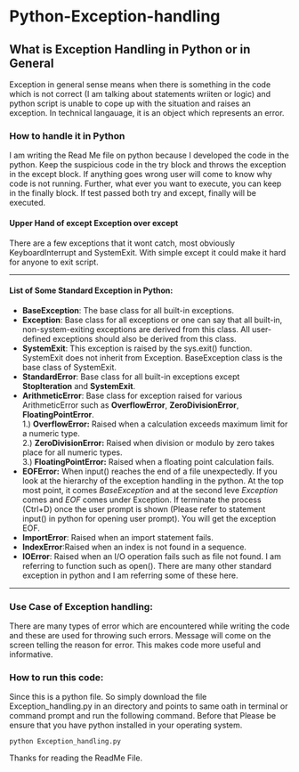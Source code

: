 # Python-Exception-handling
## What is Exception Handling in Python or in General
Exception in general sense means when there is something in the code which is not correct (I am talking about statements wriiten or logic) and python script is unable to cope up with the situation and raises an exception. In technical langauage, it is an object which represents an error.
### How to handle it in Python
I am writing the Read Me file on python because I developed the code in the python. Keep the suspicious code in the try block and throws the exception in the except block. If anything goes wrong user will come to know why code is not running. Further, what ever you want to execute, you can keep in the finally block. If test passed both try and except, finally will be executed.
#### Upper Hand of except Exception over except
There are a few exceptions that it wont catch, most obviously KeyboardInterrupt and SystemExit. With simple except it could make it hard for anyone to exit script.

---

#### List of Some Standard Exception in Python:
* **BaseException**: The base class for all built-in exceptions.
* **Exception**: Base class for all exceptions or one can say that all built-in, non-system-exiting exceptions are derived from this class. All user-defined exceptions should also be derived from this class.
* **SystemExit**: This exception is raised by the sys.exit() function. SystemExit does not inherit from Exception. BaseException class is the base class of SystemExit.
* **StandardError**: Base class for all built-in exceptions except **StopIteration** and **SystemExit**.
* **ArithmeticError**: Base class for exception raised for various ArithmeticError such as **OverflowError**, **ZeroDivisionError**, **FloatingPointError**.  
        1.)  **OverflowError:** Raised when a calculation exceeds maximum limit for a numeric type.  
        2.)  **ZeroDivisionError:** Raised when division or modulo by zero takes place for all numeric types.  
        3.)  **FloatingPointError:** Raised when a floating point calculation fails.  
* **EOFError:** When input() reaches the end of a file unexpectedly. If you look at the hierarchy of the exception handling in the python. At the top most point, it comes *BaseException* and at the second leve *Exception* comes and *EOF* comes under Exception. If terminate the process (Ctrl+D) once the user prompt is shown (Please refer to statement input() in python for opening user prompt).
You will get the exception EOF.
* **ImportError**: Raised when an import statement fails.
* **IndexError**:Raised when an index is not found in a sequence.
* **IOError**: Raised when an I/O operation fails such as file not found. I am referring to function such as open().
There are many other standard exception in python and I am referring some of these here.

---

### Use Case of Exception handling:
There are many types of error which are encountered while writing the code and these are used for throwing such errors. Message will come on the screen telling the reason for error. This makes code more useful and informative.

### How to run this code:
Since this is a python file. So simply download the file Exception_handling.py in an directory and points to same oath in terminal or command prompt and run the following command. Before that Please be ensure that you have python installed in your operating system.
```
python Exception_handling.py
```
Thanks for reading the ReadMe File.







        














